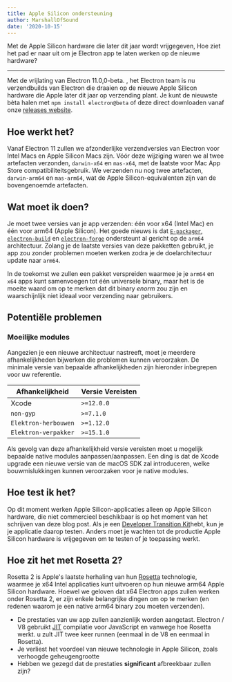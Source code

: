 ```yaml
---
title: Apple Silicon ondersteuning
author: MarshallOfSound
date: '2020-10-15'
---
```


Met de Apple Silicon hardware die later dit jaar wordt vrijgegeven, Hoe ziet het pad er naar uit om je Electron app te laten werken op de nieuwe hardware?

---

Met de vrijlating van Electron 11.0,0-beta. , het Electron team is nu verzendbuilds van Electron die draaien op de nieuwe Apple Silicon hardware die Apple later dit jaar op verzending plant. Je kunt de nieuwste bèta halen met `npm install electron@beta` of deze direct downloaden vanaf onze [releases website](https://electronjs.org/releases/stable).

## Hoe werkt het?

Vanaf Electron 11 zullen we afzonderlijke verzendversies van Electron voor Intel Macs en Apple Silicon Macs zijn. Vóór deze wijziging waren we al twee artefacten verzonden, `darwin-x64` en `mas-x64`, met de laatste voor Mac App Store compatibiliteitsgebruik. We verzenden nu nog twee artefacten, `darwin-arm64` en `mas-arm64`, wat de Apple Silicon-equivalenten zijn van de bovengenoemde artefacten.

## Wat moet ik doen?

Je moet twee versies van je app verzenden: één voor x64 (Intel Mac) en één voor arm64 (Apple Silicon). Het goede nieuws is dat [`E-packager`](https://github.com/electron/electron-packager/), [`electron-build`](https://github.com/electron/electron-rebuild/) en [`electron-forge`](https://github.com/electron-userland/electron-forge/) ondersteunt al gericht op de `arm64` architectuur. Zolang je de laatste versies van deze pakketten gebruikt, je app zou zonder problemen moeten werken zodra je de doelarchitectuur update naar `arm64`.

In de toekomst we zullen een pakket verspreiden waarmee je je `arm64` en `x64` apps kunt samenvoegen tot één universele binary, maar het is de moeite waard om op te merken dat dit binary _enorm_ zou zijn en waarschijnlijk niet ideaal voor verzending naar gebruikers.

## Potentiële problemen

### Moeilijke modules

Aangezien je een nieuwe architectuur nastreeft, moet je meerdere afhankelijkheden bijwerken die problemen kunnen veroorzaken. De minimale versie van bepaalde afhankelijkheden zijn hieronder inbegrepen voor uw referentie.

| Afhankelijkheid      | Versie Vereisten |
| -------------------- | ---------------- |
| Xcode                | `>=12.0.0`    |
| `non-gyp`            | `>=7.1.0`     |
| `Elektron-herbouwen` | `>=1.12.0`    |
| `Elektron-verpakker` | `>=15.1.0`    |

Als gevolg van deze afhankelijkheid versie vereisten moet u mogelijk bepaalde native modules aanpassen/aanpassen.  Een ding is dat de Xcode upgrade een nieuwe versie van de macOS SDK zal introduceren, welke bouwmislukkingen kunnen veroorzaken voor je native modules.


## Hoe test ik het?

Op dit moment werken Apple Silicon-applicaties alleen op Apple Silicon hardware, die niet commercieel beschikbaar is op het moment van het schrijven van deze blog post. Als je een [Developer Transition Kit](https://developer.apple.com/programs/universal/)hebt, kun je je applicatie daarop testen. Anders moet je wachten tot de productie Apple Silicon hardware is vrijgegeven om te testen of je toepassing werkt.

## Hoe zit het met Rosetta 2?

Rosetta 2 is Apple's laatste herhaling van hun [Rosetta](https://en.wikipedia.org/wiki/Rosetta_(software)) technologie, waarmee je x64 Intel applicaties kunt uitvoeren op hun nieuwe arm64 Apple Silicon hardware. Hoewel we geloven dat x64 Electron apps zullen werken onder Rosetta 2, er zijn enkele belangrijke dingen om op te merken (en redenen waarom je een native arm64 binary zou moeten verzenden).

* De prestaties van uw app zullen aanzienlijk worden aangetast. Electron / V8 gebruikt [JIT](https://en.wikipedia.org/wiki/Just-in-time_compilation) compilatie voor JavaScript en vanwege hoe Rosetta werkt. u zult JIT twee keer runnen (eenmaal in de V8 en eenmaal in Rosetta).
* Je verliest het voordeel van nieuwe technologie in Apple Silicon, zoals verhoogde geheugengrootte
* Hebben we gezegd dat de prestaties **significant** afbreekbaar zullen zijn?
